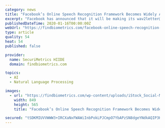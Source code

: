 ```yaml
---
category: news
title: "Facebook’s Online Speech Recognition Framework Becomes Widely Available"
excerpt: "Facebook has announced that it will be making its wav2letter@anywhere online speech recognition framework more readily available as an open source platform. The framework was developed by Facebook AI Research (FAIR), which claims that it has created the ..."
publishedDateTime: 2020-01-16T00:00:00Z
webUrl: "https://findbiometrics.com/facebook-online-speech-recognition-framework-901162/"
type: article
quality: 54
heat: 54
published: false

provider:
  name: SecuriMetrics HIIDE
  domain: findbiometrics.com

topics:
  - AI
  - Natural Language Processing

images:
  - url: "https://findbiometrics.com/wp-content/uploads/iStock_Social-Media.jpg"
    width: 849
    height: 565
    title: "Facebook’s Online Speech Recognition Framework Becomes Widely Available"

secured: "tSDKMIUVVWWW3+IRCXaNxFWAWiInbPokLPJCmpO7YbAPzSN8dgeYNdkAQIP3H8Qin8IdKO9Ap7VT1tzeP/n0D3dnOK7TwZfQFqGfDzwf5kJNRFbVhopHjW3krlVPWcORFvpyuw3zeARREpZD2yy4f8lQu+r1KeINN5H+QjbnEX7Cw2xBKBGJ00RJCZEgEFQL5mIJ8WionXhCC+GxTlmoOjXc6DAUm30UHBYs3zFcistWjHdWsTBcj0+uPkAV9ZHfGpq7EA/7vxSZ5rBrtEUk4iyzOvzfPqMIW//8SbltEROJkWqs75Kg+gCZA2NTwwrm;nAJTeMAyRrKUdfQ4JEnl7Q=="
---
```


